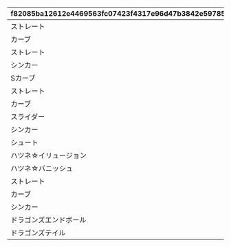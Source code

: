 |f82085ba12612e4469563fc07423f4317e96d47b3842e59785a66aecf746ea03|612ca9ae794b001fb9f0ca519dc86bd32d093031fe807ba86ce83f81b97a7a11|60999314a478ed64c8116fb63f46056e66f3c0a9061afb248f4454fa5106f443|
| --- | --- | --- |
|ストレート|1|1|
|カーブ|2|1|
|ストレート|3|2|
|シンカー|4|2|
|Sカーブ|6|2|
|ストレート|7|3|
|カーブ|8|3|
|スライダー|9|3|
|シンカー|5|3|
|シュート|16|3|
|ハツネ☆イリュージョン|10|3|
|ハツネ☆バニッシュ|11|3|
|ストレート|12|4|
|カーブ|13|4|
|シンカー|14|4|
|ドラゴンズエンドボール|17|4|
|ドラゴンズテイル|18|4|